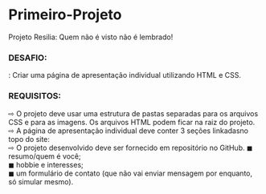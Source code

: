 # Primeiro-Projeto
Projeto Resilia: Quem não é visto não é lembrado!

<h3>DESAFIO:</h3>:
Criar uma página de apresentação individual utilizando HTML e CSS.

<h3>REQUISITOS:</h3>
⇨ O projeto deve usar uma estrutura de pastas separadas para os arquivos CSS e para as imagens. Os arquivos HTML podem ficar na raiz do projeto.<br>
⇨ A página de apresentação individual deve conter 3 seções linkadasno topo do site:<br>
⇨ O projeto desenvolvido deve ser fornecido em repositório no GitHub.
◼ resumo/quem é você;<br>
◼ hobbie e interesses;<br>
◼ um formulário de contato (que não vai enviar mensagem por enquanto, só simular mesmo).

